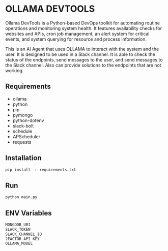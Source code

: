 # OLLAMA DEVTOOLS

Ollama DevTools is a Python-based DevOps toolkit for automating routine operations and monitoring system health. It features availability checks for websites and APIs, cron job management, an alert system for critical events, and system querying for resource and process information.

This is an AI Agent that uses OLLAMA to interact with the system and the user. It is designed to be used in a Slack channel. It is able to check the status of the endpoints, send messages to the user, and send messages to the Slack channel. Also can provide solutions to the endpoints that are not working.

## Requirements

- ollama
- python
- pip
- pymongo
- python-dotenv
- slack-bolt
- schedule
- APScheduler
- requests

## Installation

```bash
pip install -r requirements.txt
```

## Run

```bash
python main.py
```

## ENV Variables

```bash
MONGODB_URI
SLACK_TOKEN
SLACK_CHANNEL_ID
2FACTOR_API_KEY
OLLAMA_MODEL
```
